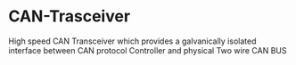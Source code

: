 # CAN-Trasceiver
High speed CAN Transceiver which provides a galvanically isolated interface between CAN protocol Controller and physical Two wire CAN BUS
